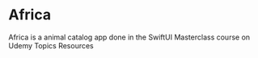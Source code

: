 # Africa
Africa is a animal catalog app done in the SwiftUI Masterclass course on Udemy  Topics Resources
